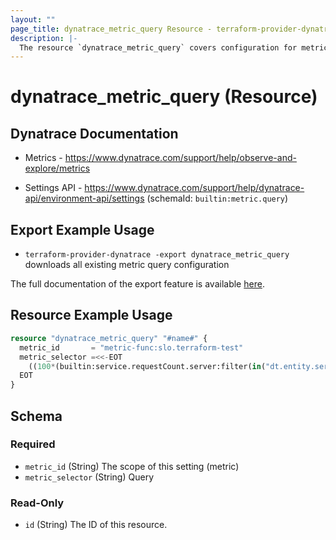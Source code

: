 ```yaml
---
layout: ""
page_title: dynatrace_metric_query Resource - terraform-provider-dynatrace"
description: |-
  The resource `dynatrace_metric_query` covers configuration for metric query
---
```


# dynatrace_metric_query (Resource)

## Dynatrace Documentation

- Metrics - https://www.dynatrace.com/support/help/observe-and-explore/metrics

- Settings API - https://www.dynatrace.com/support/help/dynatrace-api/environment-api/settings (schemaId: `builtin:metric.query`)

## Export Example Usage

- `terraform-provider-dynatrace -export dynatrace_metric_query` downloads all existing metric query configuration

The full documentation of the export feature is available [here](https://registry.terraform.io/providers/dynatrace-oss/dynatrace/latest/docs/guides/export-v2).

## Resource Example Usage

```terraform
resource "dynatrace_metric_query" "#name#" {
  metric_id       = "metric-func:slo.terraform-test"
  metric_selector =<<-EOT
    ((100*(builtin:service.requestCount.server:filter(in("dt.entity.service",entitySelector("type(SERVICE),mzId(0000000000000000000),serviceType(WEB_SERVICE,WEB_REQUEST_SERVICE)"))):splitBy())/(builtin:service.requestCount.server:filter(in("dt.entity.service",entitySelector("type(SERVICE),mzId(0000000000000000000),serviceType(WEB_SERVICE,WEB_REQUEST_SERVICE)"))):splitBy())) - (95.0))
  EOT
}
```

<!-- schema generated by tfplugindocs -->
## Schema

### Required

- `metric_id` (String) The scope of this setting (metric)
- `metric_selector` (String) Query

### Read-Only

- `id` (String) The ID of this resource.
 